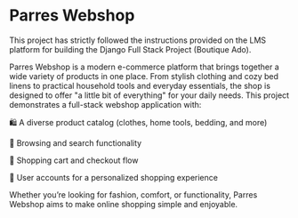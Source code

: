 # Parres Webshop

This project has strictly followed the instructions provided on the LMS platform for building the Django Full Stack Project (Boutique Ado).

Parres Webshop is a modern e-commerce platform that brings together a wide variety of products in one place.
From stylish clothing and cozy bed linens to practical household tools and everyday essentials, the shop is designed to offer "a little bit of everything" for your daily needs. 
This project demonstrates a full-stack webshop application with:

🛍️ A diverse product catalog (clothes, home tools, bedding, and more)

🔎 Browsing and search functionality

🛒 Shopping cart and checkout flow

👤 User accounts for a personalized shopping experience

Whether you’re looking for fashion, comfort, or functionality, Parres Webshop aims to make online shopping simple and enjoyable.




